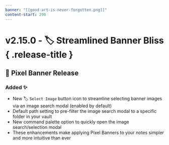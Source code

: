 ```yaml
---
banner: "[[good-art-is-never-forgotten.png]]"
content-start: 290
---
```


# v2.15.0 - 🏷️ Streamlined Banner Bliss { .release-title }
## 🚩 Pixel Banner Release

### Added ✨
- New 🏷️ `Select Image` button icon to streamline selecting banner images via an image search modal (enabled by default)
- Default path setting to pre-filter the image search modal to a specific folder in your vault
- New command palette option to quickly open the image search/selection modal
- These enhancements make applying Pixel Banners to your notes simpler and more intuitive than ever